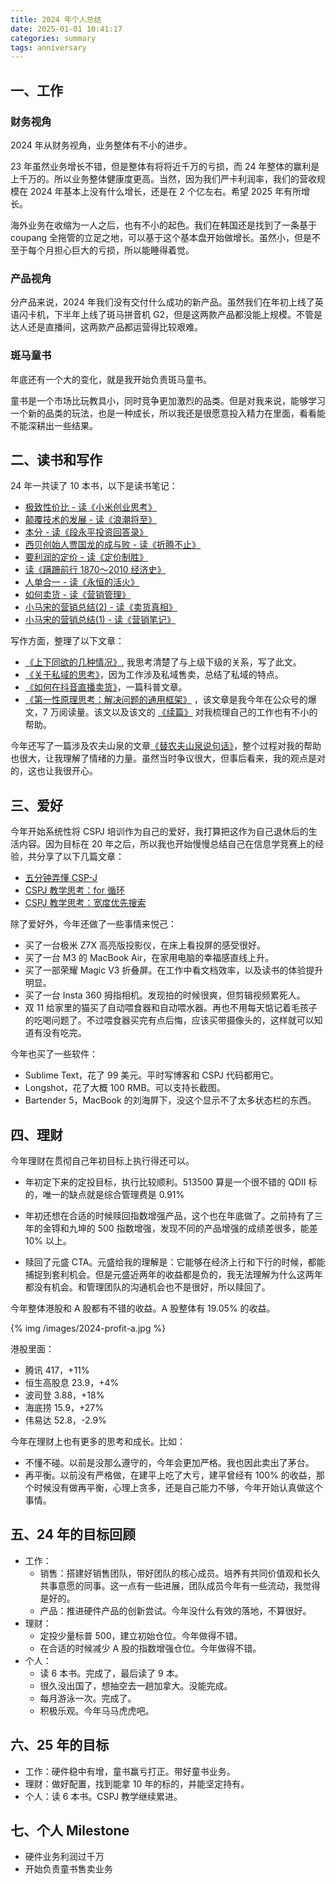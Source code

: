 ```yaml
---
title: 2024 年个人总结
date: 2025-01-01 10:41:17
categories: summary
tags: anniversary
---
```


## 一、工作

### 财务视角

2024 年从财务视角，业务整体有不小的进步。

23 年虽然业务增长不错，但是整体有将将近千万的亏损，而 24 年整体的赢利是上千万的。所以业务整体健康度更高。当然，因为我们严卡利润率，我们的营收规模在 2024 年基本上没有什么增长，还是在 2 个亿左右。希望 2025 年有所增长。

海外业务在收缩为一人之后，也有不小的起色。我们在韩国还是找到了一条基于 coupang 全拖管的立足之地，可以基于这个基本盘开始做增长。虽然小，但是不至于每个月担心巨大的亏损，所以能睡得着觉。

### 产品视角

分产品来说，2024 年我们没有交付什么成功的新产品。虽然我们在年初上线了英语闪卡机，下半年上线了斑马拼音机 G2，但是这两款产品都没能上规模。不管是达人还是直播间，这两款产品都运营得比较艰难。

<!--
我对英语闪卡机的归因是：同质化竞品较多，差异化不足。市面上同质化的产品通常定价在 80 左右，我们的定价是 299，还是远超它们。另外，我们虽然主打的是纯英语的闪卡机，但是这种差异化，不足以支撑这么高的定价。

我对斑马拼音机 G2 的归因是：插卡形式差异化虽然足够，但是体验的提升不可直观察觉，只有真正使用后才可能体会到，这使得高昂的成本并没有转化成产品销售时的竞争力。另外，拼音机的上线时间有点晚，接近秋季开学了，很多家长反馈说已经买过了，对我们的销量也有不小的影响。

思维机在 2024 年上线了以下题卡：

 - S0 级别的题卡（1 季度），有效推动了思维机向 2-3 岁人群的渗透。这部分的成交占比接近 40%。我们也发现一个现象：越是低龄孩子的家长，越喜欢这种没有屏幕的学习产品。
 - 故宫主题题卡（2 季度）。故宫主题题卡较为失败。一是上线时间晚，错过了暑期高峰。二是成本高于预期，比较难做赠品。
 - 鲨鱼宝宝题卡（3 季度）。鲨鱼宝宝题卡在自播间成为主要的选购组套。
 - 音乐主题题卡（4 季度）。音乐主题题卡本想尝试与思维机单独售卖，结果发现没有渠道愿意主推。

### 团队视角

产品团队在推品方面还是面临不小挑战，团队提创新方案的能力还需要培养。

营销团队逐步在完成我的 -1 层级搭建，桔子和丹丹都有一点点进步。

-->

### 斑马童书

年底还有一个大的变化，就是我开始负责斑马童书。

童书是一个市场比玩教具小，同时竞争更加激烈的品类。但是对我来说，能够学习一个新的品类的玩法，也是一种成长，所以我还是很愿意投入精力在里面，看看能不能深耕出一些结果。

## 二、读书和写作

24 年一共读了 10 本书，以下是读书笔记：

 - [极致性价比 - 读《小米创业思考》](/2024/12/22/xiaomi-development-notes/)
 - [颠覆技术的发展 - 读《浪潮将至》](/2024/11/17/wave-coming/)
 - [本分 - 读《段永平投资回答录》](/2024/10/27/notes-from-duan-yong-ping/)
 - [西贝创始人贾国龙的成与败 - 读《折腾不止》](/2024/09/17/talking-with-xibei/)
 - [要利润的定价 - 读《定价制胜》](/2024/06/23/pricing-strategy/)
 - [读《蹒跚前行 1870～2010 经济史》](/2024/06/29/history-of-1870-2010/)
 - [人单合一 - 读《永恒的活火》](/2024/05/15/ever-living-fire/)
 - [如何卖货 - 读《营销管理》](/2024/03/26/marketing-management-book-summary/)
 - [小马宋的营销总结(2) - 读《卖货真相》](/2024/02/17/xiaomasong-notes-2/)
 - [小马宋的营销总结(1) - 读《营销笔记》](/2024/02/09/xiaomasong-notes-1/)

写作方面，整理了以下文章：

 - [《上下同欲的几种情况》](/2024/01/29/target-mapping-situations/), 我思考清楚了与上级下级的关系，写了此文。
 - [《关于私域的思考》](/2024/03/08/thinking-about-private-group/)，因为工作涉及私域售卖，总结了私域的特点。
 - [《如何在抖音直播卖货》](/2024/09/01/living-selling-101/)，一篇科普文章。
 - [《第一性原理思考：解决问题的通用框架》](/2024/09/06/problem-solving-structure/) ，该文章是我今年在公众号的爆文，7 万阅读量。该文以及该文的 [《续篇》](/2024/09/19/thinking-pattens/) 对我梳理自己的工作也有不小的帮助。

今年还写了一篇涉及农夫山泉的文章[《替农夫山泉说句话》](/2024/03/19/talk-about-nongfu-spring/)，整个过程对我的帮助也很大，让我理解了情绪的力量。虽然当时争议很大，但事后看来，我的观点是对的，这也让我很开心。

## 三、爱好

今年开始系统性将 CSPJ 培训作为自己的爱好，我打算把这作为自己退休后的生活内容。因为目标在 20 年之后，所以我也开始慢慢总结自己在信息学竞赛上的经验，共分享了以下几篇文章：
 - [五分钟弄懂 CSP-J](/2024/09/17/cspj-introduction/)
 - [CSPJ 教学思考：for 循环](/2024/11/07/teach-notes-of-for-loop/)
 - [CSPJ 教学思考：宽度优先搜索](/2024/12/15/bfs-teaching-notes/)
 
除了爱好外，今年还做了一些事情来悦己：

 - 买了一台极米 Z7X 高亮版投影仪，在床上看投屏的感受很好。
 - 买了一台 M3 的 MacBook Air，在家用电脑的幸福感直线上升。
 - 买了一部荣耀 Magic V3 折叠屏。在工作中看文档效率，以及读书的体验提升明显。
 - 买了一台 Insta 360 拇指相机。发现拍的时候很爽，但剪辑视频累死人。
 - 双 11 给家里的猫买了自动喂食器和自动喂水器。再也不用每天惦记着毛孩子的吃喝问题了。不过喂食器买完有点后悔，应该买带摄像头的，这样就可以知道有没有吃完。

今年也买了一些软件：

 - Sublime Text，花了 99 美元。平时写博客和 CSPJ 代码都用它。
 - Longshot，花了大概 100 RMB。可以支持长截图。
 - Bartender 5，MacBook 的刘海屏下，没这个显示不了太多状态栏的东西。

## 四、理财

今年理财在贯彻自己年初目标上执行得还可以。

 - 年初定下来的定投目标，执行比较顺利。513500 算是一个很不错的 QDII 标的，唯一的缺点就是综合管理费是 0.91% 

 - 年初还想在合适的时候赎回指数增强产品，这个也在年底做了。之前持有了三年的金锝和九坤的 500 指数增强，发现不同的产品增强的成绩差很多，能差 10% 以上。

 - 赎回了元盛 CTA。元盛给我的理解是：它能够在经济上行和下行的时候，都能捕捉到套利机会。但是元盛近两年的收益都是负的，我无法理解为什么这两年都没有机会。和管理团队的沟通机会也不是很好，所以赎回了。

今年整体港股和 A 股都有不错的收益。A 股整体有 19.05% 的收益。

{% img /images/2024-profit-a.jpg %}

港股里面：

 - 腾讯 417，+11%
 - 恒生高股息 23.9，+4%
 - 波司登 3.88，+18%
 - 海底捞 15.9，+27%
 - 伟易达 52.8，-2.9%

今年在理财上也有更多的思考和成长。比如：

 - 不懂不碰。以前是没那么遵守的，今年会更加严格。我也因此卖出了茅台。
 - 再平衡。以前没有严格做，在建平上吃了大亏，建平曾经有 100% 的收益，那个时候没有做再平衡，心理上贪多，还是自己能力不够，今年开始认真做这个事情。

## 五、24 年的目标回顾

 * 工作：
    * 销售：搭建好销售团队，带好团队的核心成员。培养有共同价值观和长久共事意愿的同事。这一点有一些进展，团队成员今年有一些流动，我觉得是好的。
    * 产品：推进硬件产品的创新尝试。今年没什么有效的落地，不算很好。
 * 理财：
    * 定投少量标普 500，建立初始仓位。今年做得不错。
    * 在合适的时候减少 A 股的指数增强仓位。今年做得不错。
 * 个人：
    * 读 6 本书。完成了，最后读了 9 本。
    * 很久没出国了，想抽空去一趟加拿大。没能完成。
    * 每月游泳一次。完成了。
    * 积极乐观。今年马马虎虎吧。

## 六、25 年的目标

 * 工作：硬件稳中有增，童书赢亏打正。带好童书业务。
 * 理财：做好配置，找到能拿 10 年的标的，并能坚定持有。
 * 个人：读 6 本书。CSPJ 教学继续累进。

## 七、个人 Milestone

 * 硬件业务利润过千万
 * 开始负责童书售卖业务
